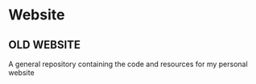# Website
OLD WEBSITE
--------------

A general repository containing the code and resources for my personal website
